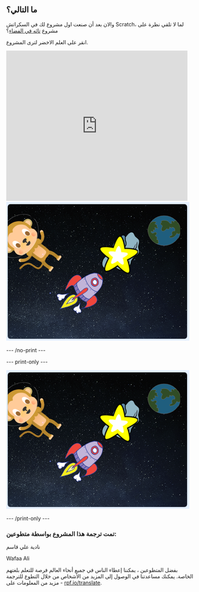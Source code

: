 ## ما التالي؟

والان بعد أن صنعت اول مشروع لك في السكراتش Scratch، لما لا تلقي نظرة على مشروع [تائه في الفضاء](https://projects.raspberrypi.org/ar-SA/projects/lost-in-space?utm_source=pathway&utm_medium=whatnext&utm_campaign=projects)؟

انقر على العلم الاخضر لترى المشروع.

<div class="scratch-preview">
  <iframe allowtransparency="true" width="485" height="402" src="https://scratch.mit.edu/projects/embed/237958489/?autostart=false" frameborder="0" scrolling="no"></iframe>
  <img src="images/space-final.png">
</div>

--- /no-print ---

--- print-only ---

![المشروع كامل](images/space-final.png)

--- /print-only ---

### تمت ترجمة هذا المشروع بواسطة متطوعين:

نادية علي قاسم

Wafaa Ali

بفضل المتطوعين ، يمكننا إعطاء الناس في جميع أنحاء العالم فرصة للتعلم بلغتهم الخاصة. يمكنك مساعدتنا في الوصول إلى المزيد من الأشخاص من خلال التطوع للترجمة - مزيد من المعلومات على [rpf.io/translate](https://rpf.io/translate).
